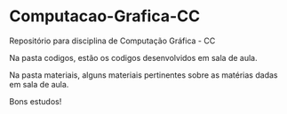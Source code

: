 # Computacao-Grafica-CC
Repositório para disciplina de Computação Gráfica - CC

Na pasta codigos, estão os codigos desenvolvidos em sala de aula.

Na pasta materiais, alguns materiais pertinentes sobre as matérias dadas em sala de aula.

Bons estudos!
